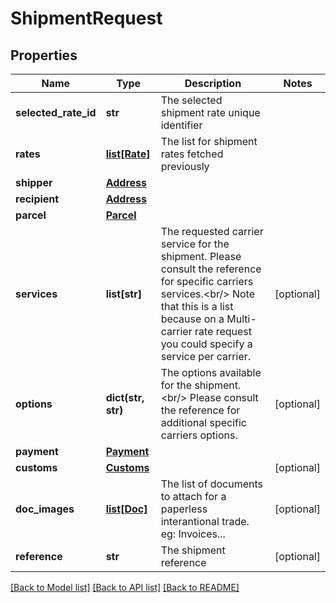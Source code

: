 # ShipmentRequest

## Properties
Name | Type | Description | Notes
------------ | ------------- | ------------- | -------------
**selected_rate_id** | **str** | The selected shipment rate unique identifier | 
**rates** | [**list[Rate]**](Rate.md) | The list for shipment rates fetched previously | 
**shipper** | [**Address**](Address.md) |  | 
**recipient** | [**Address**](Address.md) |  | 
**parcel** | [**Parcel**](Parcel.md) |  | 
**services** | **list[str]** |  The requested carrier service for the shipment.  Please consult the reference for specific carriers services.&lt;br/&gt; Note that this is a list because on a Multi-carrier rate request you could specify a service per carrier.  | [optional] 
**options** | **dict(str, str)** |  The options available for the shipment.&lt;br/&gt; Please consult the reference for additional specific carriers options.  | [optional] 
**payment** | [**Payment**](Payment.md) |  | 
**customs** | [**Customs**](Customs.md) |  | [optional] 
**doc_images** | [**list[Doc]**](Doc.md) |  The list of documents to attach for a paperless interantional trade.  eg: Invoices...  | [optional] 
**reference** | **str** | The shipment reference | [optional] 

[[Back to Model list]](../README.md#documentation-for-models) [[Back to API list]](../README.md#documentation-for-api-endpoints) [[Back to README]](../README.md)


